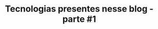 ---
layout: post
title: 'Tecnologias presentes nesse blog - parte #1'
twitter_text: 'Nessa primeira parte veremos tudo o que usei no blog.'
description: 'Nessa primeira parte veremos tudo o que usei no blog.'
introduction: 'Falaremos sobre Gulp, Node.js e NPM.'
imagem: /assets/img/tecs-do-blog-parte-1/main.jpg
serie: 'Tecnologias presentes nesse blog'
categories:
- 'Making Of'
tags:
  - making-of
  - tecnologias
  - linguagens
permalink: /tecnologias-do-meu-blog-parte-1/
---